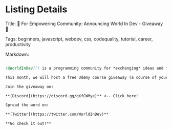 # Listing Details

Title: 📢 For Empowering Community: Announcing World In Dev - Giveaway 🎉

Tags: beginners, javascript, webdev, css, codequality, tutorial, career, productivity

Markdown:

```markdown

[@WorldInDev]() is a programming community for *exchanging* ideas and *foster* innovation. We *provide* daily code news, weekly digest, and monthly events.

This month, we will host a free Udemy course giveaway (a course of your choice).

Join the giveaway on:

**[Discord](https://discord.gg/gXfCWMye)** <-- Click here!

Spread the word on:

**[Twitter](https://twitter.com/WorldInDev)**

**Go check it out!**

```
